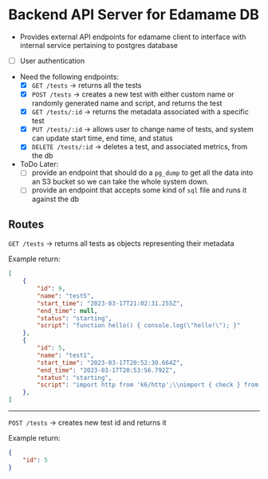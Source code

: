# Backend API Server for Edamame DB

- Provides external API endpoints for edamame client to interface with internal service pertaining to postgres database
- [ ] User authentication
- Need the following endpoints:
  - [x] `GET /tests` -> returns all the tests
  - [x] `POST /tests` -> creates a new test with either custom name or randomly generated name and script, and returns the test
  - [x] `GET /tests/:id` -> returns the metadata associated with a specific test
  - [x] `PUT /tests/:id` -> allows user to change name of tests, and system can update start time, end time, and status
  - [x] `DELETE /tests/:id` -> deletes a test, and associated metrics, from the db
- ToDo Later:
  - [ ]  provide an endpoint that should do a `pg_dump` to get all the data into an S3 bucket so we can take the whole system down.
  - [ ] provide an endpoint that accepts some kind of `sql` file and runs it against the db

## Routes

`GET /tests` -> returns all tests as objects representing their metadata

Example return:

```json
[
    {
        "id": 9,
        "name": "test5",
        "start_time": "2023-03-17T21:02:31.255Z",
        "end_time": null,
        "status": "starting",
        "script": "function hello() { console.log(\"hello!\"); }"
    },
    {
        "id": 5,
        "name": "test1",
        "start_time": "2023-03-17T20:52:30.664Z",
        "end_time": "2023-03-17T20:53:56.792Z",
        "status": "starting",
        "script": "import http from 'k6/http';\\nimport { check } from 'k6';\\n\\nexport let options = {\\n  stages: [\\n    { target: 200, duration: '120s' },\\n    { target: 0, duration: '30s' },\\n  ],\\n};\\n\\nexport default function () {\\n  const result = http.get('https://test-api.k6.io/public/crocodiles/');\\n  check(result, {\\n    'http response status code is 200': result.status === 200,\\n  });\\n}"
    },
]
```

---

`POST /tests` -> creates new test id and returns it

Example return:

```json
{
    "id": 5
}
```
